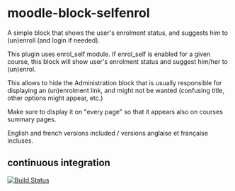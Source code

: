 # moodle-block-selfenrol
A simple block that shows the user's enrolment status, and suggests him to (un)enroll (and login if needed).

This plugin uses enrol_self module. If enrol_self is enabled for a given course, this block will show user's enrolment status and suggest him/her to (un)enrol.

This allows to hide the Administration block that is usually responsible for displaying an (un)enrolment link, and might not be wanted (confusing title, other options might appear, etc.)

Make sure to display it on "every page" so that it appears also on courses summary pages.

English and french versions included / versions anglaise et française incluses.

## continuous integration
[![Build Status](https://travis-ci.org/telabotanica/moodle-block_selfenrol.svg?branch=master)](https://travis-ci.org/telabotanica/moodle-block_selfenrol)
